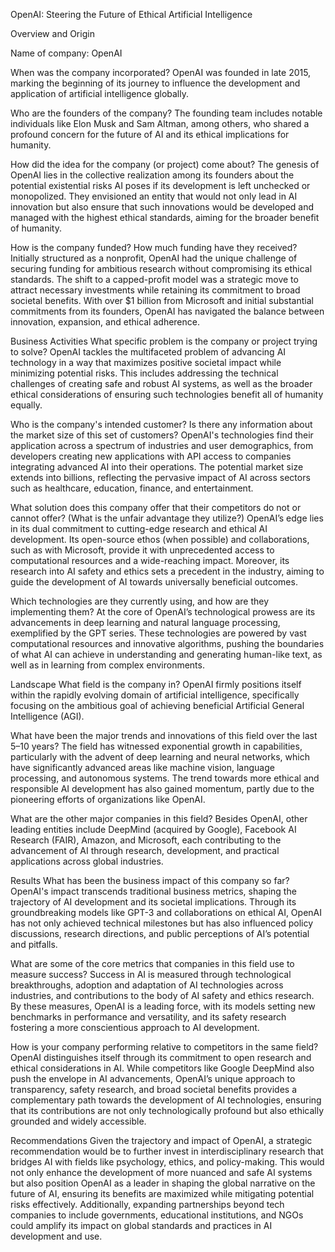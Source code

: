 OpenAI: Steering the Future of Ethical Artificial Intelligence

Overview and Origin

Name of company: OpenAI

When was the company incorporated? OpenAI was founded in late 2015, marking the beginning of its journey to influence the development and application of artificial intelligence globally.

Who are the founders of the company? The founding team includes notable individuals like Elon Musk and Sam Altman, among others, who shared a profound concern for the future of AI and its ethical implications for humanity.

How did the idea for the company (or project) come about? The genesis of OpenAI lies in the collective realization among its founders about the potential existential risks AI poses if its development is left unchecked or monopolized. They envisioned an entity that would not only lead in AI innovation but also ensure that such innovations would be developed and managed with the highest ethical standards, aiming for the broader benefit of humanity.

How is the company funded? How much funding have they received? Initially structured as a nonprofit, OpenAI had the unique challenge of securing funding for ambitious research without compromising its ethical standards. The shift to a capped-profit model was a strategic move to attract necessary investments while retaining its commitment to broad societal benefits. With over $1 billion from Microsoft and initial substantial commitments from its founders, OpenAI has navigated the balance between innovation, expansion, and ethical adherence.

Business Activities
What specific problem is the company or project trying to solve? OpenAI tackles the multifaceted problem of advancing AI technology in a way that maximizes positive societal impact while minimizing potential risks. This includes addressing the technical challenges of creating safe and robust AI systems, as well as the broader ethical considerations of ensuring such technologies benefit all of humanity equally.

Who is the company's intended customer? Is there any information about the market size of this set of customers? OpenAI's technologies find their application across a spectrum of industries and user demographics, from developers creating new applications with API access to companies integrating advanced AI into their operations. The potential market size extends into billions, reflecting the pervasive impact of AI across sectors such as healthcare, education, finance, and entertainment.

What solution does this company offer that their competitors do not or cannot offer? (What is the unfair advantage they utilize?) OpenAI’s edge lies in its dual commitment to cutting-edge research and ethical AI development. Its open-source ethos (when possible) and collaborations, such as with Microsoft, provide it with unprecedented access to computational resources and a wide-reaching impact. Moreover, its research into AI safety and ethics sets a precedent in the industry, aiming to guide the development of AI towards universally beneficial outcomes.

Which technologies are they currently using, and how are they implementing them? At the core of OpenAI’s technological prowess are its advancements in deep learning and natural language processing, exemplified by the GPT series. These technologies are powered by vast computational resources and innovative algorithms, pushing the boundaries of what AI can achieve in understanding and generating human-like text, as well as in learning from complex environments.

Landscape
What field is the company in? OpenAI firmly positions itself within the rapidly evolving domain of artificial intelligence, specifically focusing on the ambitious goal of achieving beneficial Artificial General Intelligence (AGI).

What have been the major trends and innovations of this field over the last 5–10 years? The field has witnessed exponential growth in capabilities, particularly with the advent of deep learning and neural networks, which have significantly advanced areas like machine vision, language processing, and autonomous systems. The trend towards more ethical and responsible AI development has also gained momentum, partly due to the pioneering efforts of organizations like OpenAI.

What are the other major companies in this field? Besides OpenAI, other leading entities include DeepMind (acquired by Google), Facebook AI Research (FAIR), Amazon, and Microsoft, each contributing to the advancement of AI through research, development, and practical applications across global industries.

Results
What has been the business impact of this company so far? OpenAI's impact transcends traditional business metrics, shaping the trajectory of AI development and its societal implications. Through its groundbreaking models like GPT-3 and collaborations on ethical AI, OpenAI has not only achieved technical milestones but has also influenced policy discussions, research directions, and public perceptions of AI’s potential and pitfalls.

What are some of the core metrics that companies in this field use to measure success? Success in AI is measured through technological breakthroughs, adoption and adaptation of AI technologies across industries, and contributions to the body of AI safety and ethics research. By these measures, OpenAI is a leading force, with its models setting new benchmarks in performance and versatility, and its safety research fostering a more conscientious approach to AI development.

How is your company performing relative to competitors in the same field? OpenAI distinguishes itself through its commitment to open research and ethical considerations in AI. While competitors like Google DeepMind also push the envelope in AI advancements, OpenAI’s unique approach to transparency, safety research, and broad societal benefits provides a complementary path towards the development of AI technologies, ensuring that its contributions are not only technologically profound but also ethically grounded and widely accessible.

Recommendations
Given the trajectory and impact of OpenAI, a strategic recommendation would be to further invest in interdisciplinary research that bridges AI with fields like psychology, ethics, and policy-making. This would not only enhance the development of more nuanced and safe AI systems but also position OpenAI as a leader in shaping the global narrative on the future of AI, ensuring its benefits are maximized while mitigating potential risks effectively. Additionally, expanding partnerships beyond tech companies to include governments, educational institutions, and NGOs could amplify its impact on global standards and practices in AI development and use.




